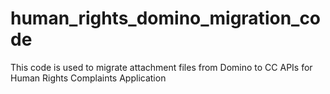 # human_rights_domino_migration_code
This code is used to migrate attachment files from Domino to CC APIs for Human Rights Complaints Application
